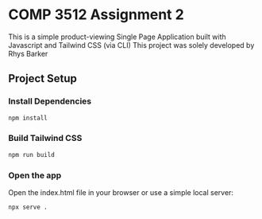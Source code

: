 # COMP 3512 Assignment 2
This is a simple product-viewing Single Page Application built with Javascript and Tailwind CSS (via CLI)
This project was solely developed by Rhys Barker


## Project Setup
### Install Dependencies
```bash 
npm install
```

### Build Tailwind CSS
```bash
npm run build
```

### Open the app
Open the index.html file in your browser or use a simple local server:
```bash
npx serve . 
```



